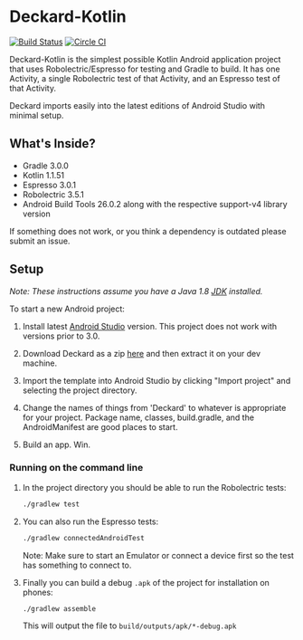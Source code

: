 # Deckard-Kotlin
[![Build Status](https://travis-ci.org/GAumala/deckard-kotlin.svg?branch=master)](https://travis-ci.org/GAumala/deckard-kotlin)
[![Circle CI](https://circleci.com/gh/GAumala/deckard-kotlin.svg?style=svg)](https://circleci.com/gh/GAumala/deckard-kotlin)

Deckard-Kotlin is the simplest possible Kotlin Android application project that uses Robolectric/Espresso for testing and Gradle to build. It has one Activity, a single Robolectric test of that Activity, and an Espresso test of that Activity.

Deckard imports easily into the latest editions of Android Studio with minimal setup.

## What's Inside?

- Gradle 3.0.0
- Kotlin 1.1.51
- Espresso 3.0.1
- Robolectric 3.5.1
- Android Build Tools 26.0.2 along with the respective support-v4 library version

If something does not work, or you think a dependency is outdated please submit an issue.

## Setup

*Note: These instructions assume you have a Java 1.8 [JDK](http://www.oracle.com/technetwork/java/javase/downloads/index.html) installed.*

To start a new Android project:

1. Install latest [Android Studio](http://developer.android.com/sdk/index.html) version. This project does not work with versions prior to 3.0.
1. Download Deckard as a zip [here](https://github.com/GAumala/deckard-kotlin/archive/master.zip) and then extract it on your dev machine.

1. Import the template into Android Studio by clicking "Import project" and selecting the project directory.

1. Change the names of things from 'Deckard' to whatever is appropriate for your project. Package name, classes, build.gradle, and the AndroidManifest are good places to start.
1. Build an app. Win.

### Running on the command line

1. In the project directory you should be able to run the Robolectric tests:
    ```bash
    ./gradlew test
    ```

1. You can also run the Espresso tests:
    ```bash
    ./gradlew connectedAndroidTest
    ```
    Note: Make sure to start an Emulator or connect a device first so the test has something to connect to.

1. Finally you can build a debug `.apk` of the project for installation on phones:
    ```bash
    ./gradlew assemble
    ```
    This will output the file to `build/outputs/apk/*-debug.apk`
